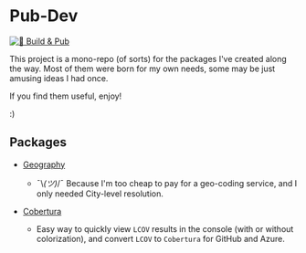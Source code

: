 # Pub-Dev
[![🎯 Build & Pub](https://github.com/GioCirque/pub-dev/actions/workflows/makefile.yml/badge.svg)](https://github.com/GioCirque/pub-dev/actions/workflows/makefile.yml)

This project is a mono-repo (of sorts) for the packages I've created along the way. Most of them were born for my own needs, some may be just amusing ideas I had once.

If you find them useful, enjoy!

:)

## Packages

- [Geography](./geography)

  - ¯\\_(ツ)_/¯ Because I'm too cheap to pay for a geo-coding service, and I only needed City-level resolution.

- [Cobertura](./cobertura)
  - Easy way to quickly view `LCOV` results in the console (with or without colorization), and convert `LCOV` to `Cobertura` for GitHub and Azure.
